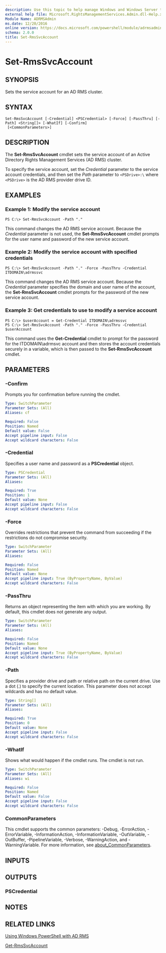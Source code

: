 ```yaml
---
description: Use this topic to help manage Windows and Windows Server technologies with Windows PowerShell.
external help file: Microsoft.RightsManagementServices.Admin.dll-Help.xml
Module Name: ADRMSAdmin
ms.date: 12/20/2016
online version: https://docs.microsoft.com/powershell/module/adrmsadmin/set-rmssvcaccount?view=windowsserver2022-ps&wt.mc_id=ps-gethelp
schema: 2.0.0
title: Set-RmsSvcAccount
---
```


# Set-RmsSvcAccount

## SYNOPSIS
Sets the service account for an AD RMS cluster.

## SYNTAX

```
Set-RmsSvcAccount [-Credential] <PSCredential> [-Force] [-PassThru] [-Path] <String[]> [-WhatIf] [-Confirm]
 [<CommonParameters>]
```

## DESCRIPTION
The **Set-RmsSvcAccount** cmdlet sets the service account of an Active Directory Rights Management Services (AD RMS) cluster.

To specify the service account, set the *Credential* parameter to the service account credentials, and then set the *Path* parameter to `<PSDrive>:\` where `<PSDrive>` is the AD RMS provider drive ID.

## EXAMPLES

### Example 1: Modify the service account
```
PS C:\> Set-RmsSvcAccount -Path "."
```

This command changes the AD RMS service account.
Because the *Credential* parameter is not used, the **Set-RmsSvcAccount** cmdlet prompts for the user name and password of the new service account.

### Example 2: Modify the service account with specified credentials
```
PS C:\> Set-RmsSvcAccount -Path "." -Force -PassThru -Credential ITDOMAIN\adrmssvc
```

This command changes the AD RMS service account.
Because the *Credential* parameter specifies the domain and user name of the account, the **Set-RmsSvcAccount** cmdlet prompts for the password of the new service account.

### Example 3: Get credentials to use to modify a service account
```
PS C:\> $userAccount = Get-Credential ITDOMAIN\adrmssvc
PS C:\> Set-RmsSvcAccount -Path "." -Force -PassThru -Credential $userAccount
```

This command uses the **Get-Credential** cmdlet to prompt for the password for the ITDOMAIN\adrmsvc account and then stores the account credentials securely in a variable, which is then passed to the **Set-RmsSvcAccount** cmdlet.

## PARAMETERS

### -Confirm
Prompts you for confirmation before running the cmdlet.

```yaml
Type: SwitchParameter
Parameter Sets: (All)
Aliases: cf

Required: False
Position: Named
Default value: False
Accept pipeline input: False
Accept wildcard characters: False
```

### -Credential
Specifies a user name and password as a **PSCredential** object.

```yaml
Type: PSCredential
Parameter Sets: (All)
Aliases: 

Required: True
Position: 1
Default value: None
Accept pipeline input: False
Accept wildcard characters: False
```

### -Force
Overrides restrictions that prevent the command from succeeding if the restrictions do not compromise security.

```yaml
Type: SwitchParameter
Parameter Sets: (All)
Aliases: 

Required: False
Position: Named
Default value: None
Accept pipeline input: True (ByPropertyName, ByValue)
Accept wildcard characters: False
```

### -PassThru
Returns an object representing the item with which you are working.
By default, this cmdlet does not generate any output.

```yaml
Type: SwitchParameter
Parameter Sets: (All)
Aliases: 

Required: False
Position: Named
Default value: None
Accept pipeline input: True (ByPropertyName, ByValue)
Accept wildcard characters: False
```

### -Path
Specifies a provider drive and path or relative path on the current drive.
Use a dot (.) to specify the current location.
This parameter does not accept wildcards and has no default value.

```yaml
Type: String[]
Parameter Sets: (All)
Aliases: 

Required: True
Position: 0
Default value: None
Accept pipeline input: False
Accept wildcard characters: False
```

### -WhatIf
Shows what would happen if the cmdlet runs.
The cmdlet is not run.

```yaml
Type: SwitchParameter
Parameter Sets: (All)
Aliases: wi

Required: False
Position: Named
Default value: False
Accept pipeline input: False
Accept wildcard characters: False
```

### CommonParameters
This cmdlet supports the common parameters: -Debug, -ErrorAction, -ErrorVariable, -InformationAction, -InformationVariable, -OutVariable, -OutBuffer, -PipelineVariable, -Verbose, -WarningAction, and -WarningVariable. For more information, see [about_CommonParameters](https://go.microsoft.com/fwlink/?LinkID=113216).

## INPUTS

## OUTPUTS

### PSCredential

## NOTES

## RELATED LINKS

[Using Windows PowerShell with AD RMS](https://go.microsoft.com/fwlink/?LinkId=136806)

[Get-RmsSvcAccount](./Get-RmsSvcAccount.md)

